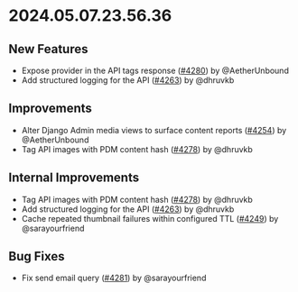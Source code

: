 # 2024.05.07.23.56.36

## New Features

- Expose provider in the API tags response
  ([#4280](https://github.com/WordPress/openverse/pull/4280)) by @AetherUnbound
- Add structured logging for the API
  ([#4263](https://github.com/WordPress/openverse/pull/4263)) by @dhruvkb

## Improvements

- Alter Django Admin media views to surface content reports
  ([#4254](https://github.com/WordPress/openverse/pull/4254)) by @AetherUnbound
- Tag API images with PDM content hash
  ([#4278](https://github.com/WordPress/openverse/pull/4278)) by @dhruvkb

## Internal Improvements

- Tag API images with PDM content hash
  ([#4278](https://github.com/WordPress/openverse/pull/4278)) by @dhruvkb
- Add structured logging for the API
  ([#4263](https://github.com/WordPress/openverse/pull/4263)) by @dhruvkb
- Cache repeated thumbnail failures within configured TTL
  ([#4249](https://github.com/WordPress/openverse/pull/4249)) by @sarayourfriend

## Bug Fixes

- Fix send email query
  ([#4281](https://github.com/WordPress/openverse/pull/4281)) by @sarayourfriend
